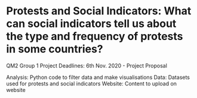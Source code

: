 # Protests and Social Indicators: What can social indicators tell us about the type and frequency of protests in some countries?
QM2 Group 1 Project
Deadlines: 6th Nov. 2020 - Project Proposal

Analysis: Python code to filter data and make visualisations
Data: Datasets used for protests and social indicators
Website: Content to upload on website
